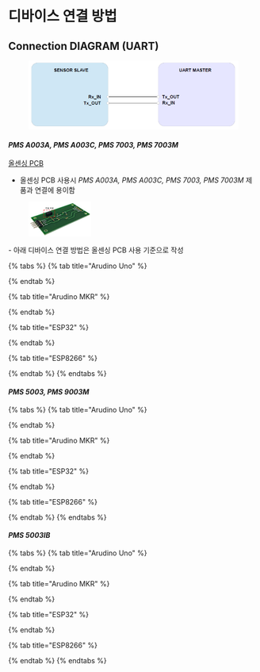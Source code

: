 # 디바이스 연결 방법

## Connection DIAGRAM (UART)

<figure><img src="../../.gitbook/assets/connetion_uart_diagram.PNG" alt=""><figcaption></figcaption></figure>

#### _PMS A003A, PMS A003C, PMS 7003, PMS 7003M_

[올센싱 PCB](https://allsensing.com/product/detail.html?product\_no=1171\&cate\_no=65\&display\_group=1)

* 올센싱 PCB 사용시 _PMS A003A, PMS A003C, PMS 7003, PMS 7003M_ 제품과 연결에 용이함 &#x20;



<figure><img src="../../.gitbook/assets/PMS_allsensing_PCB.png" alt=""><figcaption></figcaption></figure>

\- 아래 디바이스 연결 방법은 올센싱 PCB 사용 기준으로 작성

{% tabs %}
{% tab title="Arudino Uno" %}

{% endtab %}

{% tab title="Arudino MKR" %}

{% endtab %}

{% tab title="ESP32" %}

{% endtab %}

{% tab title="ESP8266" %}

{% endtab %}
{% endtabs %}



#### _PMS 5003, PMS 9003M_



{% tabs %}
{% tab title="Arudino Uno" %}

{% endtab %}

{% tab title="Arudino MKR" %}

{% endtab %}

{% tab title="ESP32" %}

{% endtab %}

{% tab title="ESP8266" %}

{% endtab %}
{% endtabs %}

#### _PMS 5003IB_

{% tabs %}
{% tab title="Arudino Uno" %}

{% endtab %}

{% tab title="Arudino MKR" %}

{% endtab %}

{% tab title="ESP32" %}

{% endtab %}

{% tab title="ESP8266" %}

{% endtab %}
{% endtabs %}



